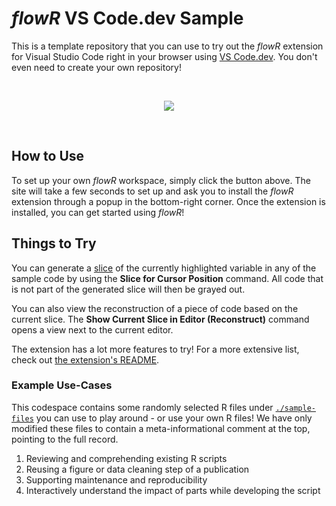 # *flowR* VS Code.dev Sample

This is a template repository that you can use to try out the *flowR* extension for Visual Studio Code right in your browser using [VS Code.dev](https://vscode.dev/). You don't even need to create your own repository!

<div align = center>
<br>

[![](https://img.shields.io/badge/Open_in_VS_Code.dev-a32638?style=flat&logo=github)](https://vscode.dev/github/flowr-analysis/vscode-dev-flowr-sample)

<br>
</div>

## How to Use

To set up your own *flowR* workspace, simply click the button above. The site will take a few seconds to set up and ask you to install the *flowR* extension through a popup in the bottom-right corner. Once the extension is installed, you can get started using *flowR*!

## Things to Try

You can generate a [slice](https://github.com/flowr-analysis/flowr/wiki/Terminology#program-slice) of the currently highlighted variable in any of the sample code by using the **Slice for Cursor Position** command. All code that is not part of the generated slice will then be grayed out.

You can also view the reconstruction of a piece of code based on the current slice. The **Show Current Slice in Editor (Reconstruct)** command opens a view next to the current editor.

The extension has a lot more features to try! For a more extensive list, check out [the extension's README](https://github.com/flowr-analysis/vscode-flowr?tab=readme-ov-file#use).

### Example Use-Cases

This codespace contains some randomly selected R files under [`./sample-files`](./sample-files/) you can use to play around - or use your own R files!
We have only modified these files to contain a meta-informational comment at the top, pointing to the full record.

1. Reviewing and comprehending existing R scripts
2. Reusing a figure or data cleaning step of a publication
3. Supporting maintenance and reproducibility
4. Interactively understand the impact of parts while developing the script
